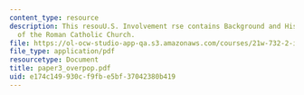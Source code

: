 ```yaml
---
content_type: resource
description: This resouU.S. Involvement rse contains Background and History, Influence
  of the Roman Catholic Church.
file: https://ol-ocw-studio-app-qa.s3.amazonaws.com/courses/21w-732-2-introduction-to-technical-communication-ethics-in-science-and-technology-fall-2006/e174c149930cf9fbe5bf37042380b419_paper3_overpop.pdf
file_type: application/pdf
resourcetype: Document
title: paper3_overpop.pdf
uid: e174c149-930c-f9fb-e5bf-37042380b419
---
```

